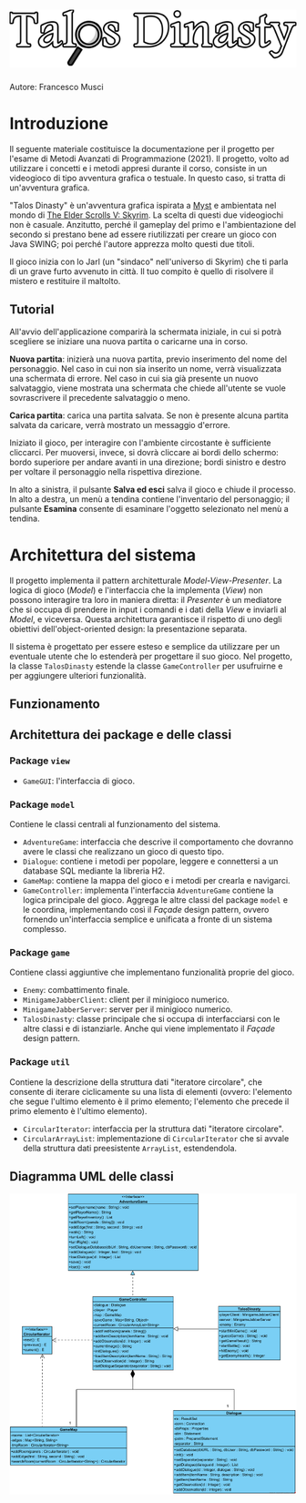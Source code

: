 # ![](src/main/resources/titolo.png)
Autore: Francesco Musci

# Introduzione
Il seguente materiale costituisce la documentazione per il progetto per l'esame di Metodi Avanzati di Programmazione (2021). Il progetto, volto ad utilizzare i concetti e i metodi appresi durante il corso, consiste in un videogioco di tipo avventura grafica o testuale. In questo caso, si tratta di un'avventura grafica.

"Talos Dinasty" è un'avventura grafica ispirata a [Myst](https://it.wikipedia.org/wiki/Myst) e ambientata nel mondo di [The Elder Scrolls V: Skyrim](https://it.wikipedia.org/wiki/The_Elder_Scrolls_V:_Skyrim).
La scelta di questi due videogiochi non è casuale. Anzitutto, perché il gameplay del primo e l'ambientazione del secondo si prestano bene ad essere riutilizzati per creare un gioco con Java SWING; poi perché l'autore apprezza molto questi due titoli.

Il gioco inizia con lo Jarl (un "sindaco" nell'universo di Skyrim) che ti parla di un grave furto avvenuto in città. Il tuo compito è quello di risolvere il mistero e restituire il maltolto.

## Tutorial
All'avvio dell'applicazione comparirà la schermata iniziale, in cui si potrà scegliere se iniziare una nuova partita o caricarne una in corso.

**Nuova partita**: inizierà una nuova partita, previo inserimento del nome del personaggio. Nel caso in cui non sia inserito un nome, verrà visualizzata una schermata di errore. Nel caso in cui sia già presente un nuovo salvataggio, viene mostrata una schermata che chiede all'utente se vuole sovrascrivere il precedente salvataggio o meno.

**Carica partita**: carica una partita salvata. Se non è presente alcuna partita salvata da caricare, verrà mostrato un messaggio d'errore.

Iniziato il gioco, per interagire con l'ambiente circostante è sufficiente cliccarci. Per muoversi, invece, si dovrà cliccare ai bordi dello schermo: bordo superiore per andare avanti in una direzione; bordi sinistro e destro per voltare il personaggio nella rispettiva direzione.

In alto a sinistra, il pulsante **Salva ed esci** salva il gioco e chiude il processo. In alto a destra, un menù a tendina contiene l'inventario del personaggio; il pulsante **Esamina** consente di esaminare l'oggetto selezionato nel menù a tendina.

# Architettura del sistema
Il progetto implementa il pattern architetturale *Model-View-Presenter*. La logica di gioco (*Model*) e l'interfaccia che la implementa (*View*) non possono interagire tra loro in maniera diretta: il *Presenter* è un mediatore che si occupa di prendere in input i comandi e i dati della *View* e inviarli al *Model*, e viceversa. Questa architettura garantisce il rispetto di uno degli obiettivi dell'object-oriented design: la presentazione separata.

Il sistema è progettato per essere esteso e semplice da utilizzare per un eventuale utente che lo estenderà per progettare il suo gioco. Nel progetto, la classe `TalosDinasty` estende la classe `GameController` per usufruirne e per aggiungere ulteriori funzionalità.

## Funzionamento


## Architettura dei package e delle classi

### Package `view`

* `GameGUI`: l'interfaccia di gioco.

### Package `model`

Contiene le classi centrali al funzionamento del sistema.

* `AdventureGame`: interfaccia che descrive il comportamento che dovranno avere le classi che realizzano un gioco di questo tipo.
* `Dialogue`: contiene i metodi per popolare, leggere e connettersi a un database SQL mediante la libreria H2.
* `GameMap`: contiene la mappa del gioco e i metodi per crearla e navigarci.
* `GameController`: implementa l'interfaccia `AdventureGame` contiene la logica principale del gioco. Aggrega le altre classi del package `model` e le coordina, implementando così il *Façade* design pattern, ovvero fornendo un'interfaccia semplice e unificata a fronte di un sistema complesso.

### Package `game`

Contiene classi aggiuntive che implementano funzionalità proprie del gioco.

* `Enemy`: combattimento finale.
* `MinigameJabberClient`: client per il minigioco numerico.
* `MinigameJabberServer`: server per il minigioco numerico.
* `TalosDinasty`: classe principale che si occupa di interfacciarsi con le altre classi e di istanziarle. Anche qui viene implementato il *Façade* design pattern.

### Package `util`

Contiene la descrizione della struttura dati "iteratore circolare", che consente di iterare ciclicamente su una lista di elementi (ovvero: l'elemento che segue l'ultimo elemento è il primo elemento; l'elemento che precede il primo elemento è l'ultimo elemento).

* `CircularIterator`: interfaccia per la struttura dati "iteratore circolare".
* `CircularArrayList`: implementazione di `CircularIterator` che si avvale della struttura dati preesistente `ArrayList`, estendendola.

## Diagramma UML delle classi
![](src/main/resources/UML.png)
